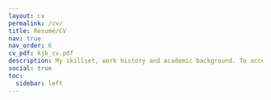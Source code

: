 ```yaml
---
layout: cv
permalink: /cv/
title: Resumé/CV
nav: true
nav_order: 6
cv_pdf: kjb_cv.pdf
description: My skillset, work history and academic background. To access a downloadable version, please click the PDF button at the top right of the page.
social: true
toc:
  sidebar: left
---
```

